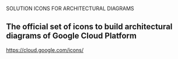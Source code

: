 SOLUTION ICONS FOR ARCHITECTURAL DIAGRAMS

## The official set of icons to build architectural diagrams of Google Cloud Platform

https://cloud.google.com/icons/